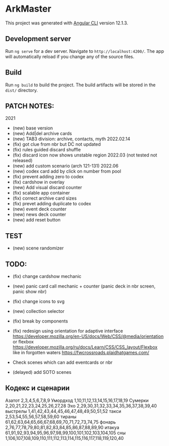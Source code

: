 # ArkMaster

This project was generated with [Angular CLI](https://github.com/angular/angular-cli) version 12.1.3.

## Development server

Run `ng serve` for a dev server. Navigate to `http://localhost:4200/`. The app will automatically reload if you change any of the source files.

## Build

Run `ng build` to build the project. The build artifacts will be stored in the `dist/` directory.

## PATCH NOTES:
2021
- (new) base version
- (new) Add|del archive cards
- (new) TAB3 division: archive, contacts, myth 
2022.02.14
- (fix) got clue from nbr but DC not updated 
- (fix) rules guided discard shuffle
- (fix) discard icon now shows unstable region
2022.03 (not tested not released)
- (new) add custom scenario (arch 121-131)
2022.06
- (new) codex card add by click on number from pool
- (fix) prevent adding zero to codex
- (fix) cardshow in overlay
- (new) Add visual discard counter
- (fix) scalable app container
- (fix) correct archive card sizes
- (fix) prevet adding duplicate to codex 
- (new) event deck counter
- (new) news deck counter
- (new) add reset button

## TEST
- (new) scene randomizer

## TODO:
- (fix) change cardshow mechanic
- (new) panic card call mechanic + counter (panic deck in nbr screen, panic show nbr)
- (fix) change icons to svg

- (new) collection selector
- (fix) break by components

- (fix) redesign using orientation for adaptive interface
https://developer.mozilla.org/en-US/docs/Web/CSS/@media/orientation
or flexbox
https://developer.mozilla.org/ru/docs/Learn/CSS/CSS_layout/Flexbox
like in forgotten waters
https://fwcrossroads.plaidhatgames.com/


- Check scenes which can add eventcards or nbr
- (delayed) add SOTO scenes

## Кодекс и сценарии
Азатот
2,3,4,5,6,7,8,9
Умордход
1,10,11,12,13,14,15,16,17,18,19
Сумерки
2,20,21,22,23,24,25,26,27,28
Эхо
2,29,30,31,32,33,34,35,36,37,38,39,40
выстрелы
1,41,42,43,44,45,46,47,48,49,50,51,52
такси
2,53,54,55,56,57,58,59,60
тираны
61,62,63,64,65,66,67,68,69,70,71,72,73,74,75
фонарь
2,76,77,78,79,80,81,82,83,84,85,86,87,88,89,90
итакуа
61,91,92,93,94,95,96,97,98,99,100,101,102,103,104,105
сны
1,106,107,108,109,110,111,112,113,114,115,116,117,118,119,120,40


